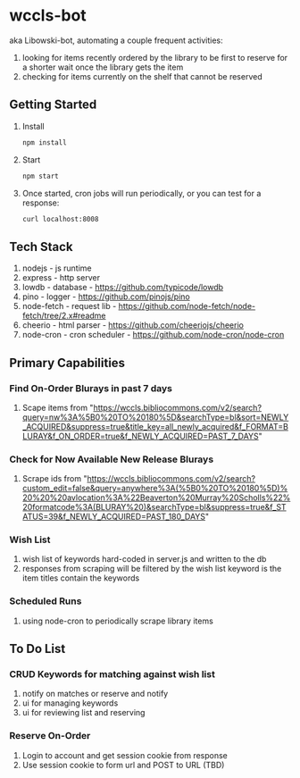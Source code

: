 # wccls-bot

aka Libowski-bot, automating a couple frequent activities:

1. looking for items recently ordered by the library to be first to reserve for a shorter wait once the library gets the item
1. checking for items currently on the shelf that cannot be reserved

## Getting Started

1. Install

    ```bash
    npm install
    ```

1. Start

    ```bash
    npm start
    ```

1. Once started, cron jobs will run periodically, or you can test for a response:

    ```bash
    curl localhost:8008
    ```

## Tech Stack

1. nodejs - js runtime
1. express - http server
1. lowdb - database - https://github.com/typicode/lowdb
1. pino - logger - https://github.com/pinojs/pino
1. node-fetch - request lib - https://github.com/node-fetch/node-fetch/tree/2.x#readme
1. cheerio - html parser - https://github.com/cheeriojs/cheerio
1. node-cron - cron scheduler - https://github.com/node-cron/node-cron

## Primary Capabilities

### Find On-Order Blurays in past 7 days

1. Scape items from "https://wccls.bibliocommons.com/v2/search?query=nw%3A%5B0%20TO%20180%5D&searchType=bl&sort=NEWLY_ACQUIRED&suppress=true&title_key=all_newly_acquired&f_FORMAT=BLURAY&f_ON_ORDER=true&f_NEWLY_ACQUIRED=PAST_7_DAYS"

### Check for Now Available New Release Blurays

1. Scrape ids from "https://wccls.bibliocommons.com/v2/search?custom_edit=false&query=anywhere%3A(%5B0%20TO%20180%5D)%20%20%20avlocation%3A%22Beaverton%20Murray%20Scholls%22%20formatcode%3A(BLURAY%20)&searchType=bl&suppress=true&f_STATUS=39&f_NEWLY_ACQUIRED=PAST_180_DAYS"

### Wish List

1. wish list of keywords hard-coded in server.js and written to the db
1. responses from scraping will be filtered by the wish list keyword is the item titles contain the keywords

### Scheduled Runs

1. using node-cron to periodically scrape library items

## To Do List

### CRUD Keywords for matching against wish list

1. notify on matches or reserve and notify
1. ui for managing keywords
1. ui for reviewing list and reserving

### Reserve On-Order

1. Login to account and get session cookie from response
1. Use session cookie to form url and POST to URL (TBD)
